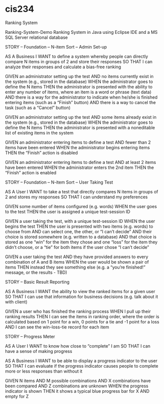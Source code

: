 # cis234
Ranking System

Ranking-System-Demo
Ranking System in Java using Eclipse IDE and a MS SQL Server relational database

STORY – Foundation – N-item Sort – Admin Set-up

AS A Business I WANT to define a system whereby people can directly compare N items in groups of 2 and store their responses SO THAT I can analyze their responses and calculate a bias-free ranking

GIVEN an administrator setting up the test AND no items currently exist in the system (e.g., stored in the database) WHEN the administrator goes to define the N items THEN the administrator is presented with the ability to enter any number of items, where an item is a word or phrase (text data) AND there is a way for the administrator to indicate when he/she is finished entering items (such as a “Finish” button) AND there is a way to cancel the task (such as a “Cancel” button)

GIVEN an administrator setting up the test AND some items already exist in the system (e.g., stored in the database) WHEN the administrator goes to define the N items THEN the administrator is presented with a noneditable list of existing items in the system

GIVEN an administrator entering items to define a test AND fewer than 2 items have been entered WHEN the administrator begins entering items THEN the “Finish” action is disabled

GIVEN an administrator entering items to define a test AND at least 2 items have been entered WHEN the administrator enters the 2nd item THEN the “Finish” action is enabled

STORY – Foundation – N-item Sort – User Taking Test

AS A User I WANT to take a test that directly compares N items in groups of 2 and stores my responses SO THAT I can understand my preferences

GIVEN some number of items configured (e.g. words) WHEN the user goes to the test THEN the user is assigned a unique test-session ID

GIVEN a user taking the test, with a unique test-session ID WHEN the user begins the test THEN the user is presented with two items (e.g. words) to choose from AND can select one, the other, or “I can’t decide” AND their choice is stored somewhere (e.g. written to a database) AND that choice is stored as one “win” for the item they chose and one “loss” for the item they didn’t choose, or a “tie” for both items if the user chose “I can’t decide”

GIVEN a user taking the test AND they have provided answers to every combination of A and B items WHEN the user would be shown a pair of items THEN instead they see something else (e.g. a “you’re finished!” message, or the results - TBD)

STORY – Basic Result Reporting

AS A Business I WANT the ability to view the ranked items for a given user SO THAT I can use that information for business decisions (e.g. talk about it with client)

GIVEN a user who has finished the ranking process WHEN I pull up their ranking results THEN I can see the items in ranking order, where the order is calculated based on 1 point for a win, 0 points for a tie and -1 point for a loss AND I can see the win-loss-tie record for each item

STORY – Progress Meter

AS A User I WANT to know how close to “complete” I am SO THAT I can have a sense of making progress

AS A Business I WANT to be able to display a progress indicator to the user SO THAT I can evaluate if the progress indicator causes people to complete more or less responses than without it

GIVEN N items AND M possible combinations AND X combinations have been compared AND Z combinations are unknown WHEN the progress indicator is shown THEN it shows a typical blue progress bar for X AND empty for Z
